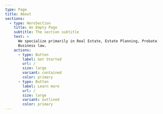 ```yaml
---
type: Page
title: About
sections:
  - type: HeroSection
    title: An Empty Page
    subtitle: The section subtitle
    text: >
      We specialize primarily in Real Estate, Estate Planning, Probate, and
      Business law. 
    actions:
      - type: Button
        label: Get Started
        url: /
        size: large
        variant: contained
        color: primary
      - type: Button
        label: Learn more
        url: /
        size: large
        variant: outlined
        color: primary
---
```

